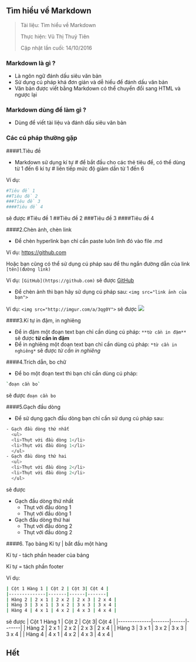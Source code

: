 ## Tìm hiểu về Markdown
>Tài liệu: Tìm hiểu về Markdown
>
>Thực hiện: Vũ Thị Thuỷ Tiên
>
>Cập nhật lần cuối: 14/10/2016

### Markdown là gì ?
- Là ngôn ngữ đánh dấu siêu văn bản
- Sử dụng cú pháp khá đơn giản và dễ hiểu để đánh dấu văn bản
- Văn bản được viết bằng Markdown có thể chuyển đổi sang HTML và ngược lại

### Markdown dùng để làm gì ?
- Dùng để viết tài liệu và đánh dấu siêu văn bản

### Các cú pháp thường gặp
####1.Tiêu đề
- Markdown sử dụng kí tự # để bắt đầu cho các thẻ tiêu để, có thể dùng từ 1 đến 6 kí tự # liên tiếp mức độ giảm dần từ 1 đến 6

Ví dụ:
```sh
#Tiêu đề 1
##Tiêu đề 2
###Tiêu đề 3
####Tiêu đề 4
```
sẽ được
#Tiêu đề 1
##Tiêu đề 2
###Tiêu đề 3
####Tiêu đề 4

####2.Chèn ảnh, chèn link
- Để chèn hyperlink bạn chỉ cần paste luôn linh đó vào file .md

Ví dụ: https://github.com

Hoặc bạn cũng có thể sử dụng cú pháp sau để thu ngắn đường dẫn của link
`[tên](đường link)`

Ví dụ: `[GitHub](https://github.com)` sẽ được [GitHub](https://github.com) 

- Để chèn ảnh thì bạn hãy sử dụng cú pháp sau:
`<img src="link ảnh của bạn">`

Ví dụ: `<img src="http://imgur.com/a/3qg0Y">` sẽ được <img src="http://imgur.com/a/3qg0Y">

####3.Kí tự in đậm, in nghiêng
- Để in đậm một đoạn text bạn chỉ cần dùng cú pháp: `**từ cần in đậm**` sẽ được **từ cần in đậm**
- Để in nghiêng một đoạn text bạn chỉ cần dùng cú pháp: `*từ cần in nghiêng*` sẽ được *từ cần in nghiêng*

####4.Trích dẫn, bo chữ
- Để bo một đoạn text thì bạn chỉ cần dùng cú pháp: 
```sh
`đoạn cần bo`
```
sẽ được `đoạn cần bo`

####5.Gạch đầu dòng
- Để sử dụng gạch đầu dòng bạn chỉ cần sử dụng cú pháp sau:
```sh
- Gạch đầu dòng thứ nhất
  <ul>
  <li>Thụt với đầu dòng 1</li>
  <li>Thụt với đầu dòng 1</li>
  </ul>
- Gạch đầu dòng thứ hai
  <ul>
  <li>Thụt với đầu dòng 2</li>
  <li>Thụt với đầu dòng 2</li>
  </ul>
```
sẽ được
- Gạch đầu dòng thứ nhất
  <ul>
  <li>Thụt với đầu dòng 1</li>
  <li>Thụt với đầu dòng 1</li>
  </ul>
- Gạch đầu dòng thứ hai
  <ul>
  <li>Thụt với đầu dòng 2</li>
  <li>Thụt với đầu dòng 2</li>
  </ul>

####6. Tạo bảng
Kí tự | bắt đầu một hàng

Kí tự - tách phần header của bảng

Kí tự = tách phần footer

Ví dụ:
```sh
| Cột 1 Hàng 1 | Cột 2 | Cột 3| Cột 4 |
|--------------|-------|------|-------|
| Hàng 2 | 2 x 1 | 2 x 2 | 2 x 3 | 2 x 4 |
| Hàng 3 | 3 x 1 | 3 x 2 | 3 x 3 | 3 x 4 |
| Hàng 4 | 4 x 1 | 4 x 2 | 4 x 3 | 4 x 4 |
```
sẽ được
| Cột 1 Hàng 1 | Cột 2 | Cột 3| Cột 4 |
|--------------|-------|------|-------|
| Hàng 2 | 2 x 1 | 2 x 2 | 2 x 3 | 2 x 4 |
| Hàng 3 | 3 x 1 | 3 x 2 | 3 x 3 | 3 x 4 |
| Hàng 4 | 4 x 1 | 4 x 2 | 4 x 3 | 4 x 4 |
## Hết